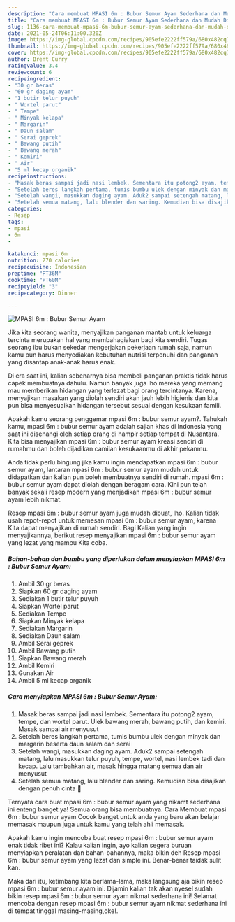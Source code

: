 ```yaml
---
description: "Cara membuat MPASI 6m : Bubur Semur Ayam Sederhana dan Mudah Dibuat"
title: "Cara membuat MPASI 6m : Bubur Semur Ayam Sederhana dan Mudah Dibuat"
slug: 1136-cara-membuat-mpasi-6m-bubur-semur-ayam-sederhana-dan-mudah-dibuat
date: 2021-05-24T06:11:00.320Z
image: https://img-global.cpcdn.com/recipes/905efe2222ff579a/680x482cq70/mpasi-6m-bubur-semur-ayam-foto-resep-utama.jpg
thumbnail: https://img-global.cpcdn.com/recipes/905efe2222ff579a/680x482cq70/mpasi-6m-bubur-semur-ayam-foto-resep-utama.jpg
cover: https://img-global.cpcdn.com/recipes/905efe2222ff579a/680x482cq70/mpasi-6m-bubur-semur-ayam-foto-resep-utama.jpg
author: Brent Curry
ratingvalue: 3.4
reviewcount: 6
recipeingredient:
- "30 gr beras"
- "60 gr daging ayam"
- "1 butir telur puyuh"
- " Wortel parut"
- " Tempe"
- " Minyak kelapa"
- " Margarin"
- " Daun salam"
- " Serai geprek"
- " Bawang putih"
- " Bawang merah"
- " Kemiri"
- " Air"
- "5 ml kecap organik"
recipeinstructions:
- "Masak beras sampai jadi nasi lembek. Sementara itu potong2 ayam, tempe, dan wortel parut. Ulek bawang merah, bawang putih, dan kemiri. Masak sampai air menyusut"
- "Setelah beres langkah pertama, tumis bumbu ulek dengan minyak dan margarin beserta daun salam dan serai"
- "Setelah wangi, masukkan daging ayam. Aduk2 sampai setengah matang, lalu masukkan telur puyuh, tempe, wortel, nasi lembek tadi dan kecap. Lalu tambahkan air, masak hingga matang semua dan air menyusut"
- "Setelah semua matang, lalu blender dan saring. Kemudian bisa disajikan dengan penuh cinta 🥰"
categories:
- Resep
tags:
- mpasi
- 6m
- 

katakunci: mpasi 6m  
nutrition: 270 calories
recipecuisine: Indonesian
preptime: "PT36M"
cooktime: "PT60M"
recipeyield: "3"
recipecategory: Dinner

---
```



![MPASI 6m : Bubur Semur Ayam](https://img-global.cpcdn.com/recipes/905efe2222ff579a/680x482cq70/mpasi-6m-bubur-semur-ayam-foto-resep-utama.jpg)

Jika kita seorang wanita, menyajikan panganan mantab untuk keluarga tercinta merupakan hal yang membahagiakan bagi kita sendiri. Tugas seorang ibu bukan sekedar mengerjakan pekerjaan rumah saja, namun kamu pun harus menyediakan kebutuhan nutrisi terpenuhi dan panganan yang disantap anak-anak harus enak.

Di era  saat ini, kalian sebenarnya bisa membeli panganan praktis tidak harus capek membuatnya dahulu. Namun banyak juga lho mereka yang memang mau memberikan hidangan yang terlezat bagi orang tercintanya. Karena, menyajikan masakan yang diolah sendiri akan jauh lebih higienis dan kita pun bisa menyesuaikan hidangan tersebut sesuai dengan kesukaan famili. 



Apakah kamu seorang penggemar mpasi 6m : bubur semur ayam?. Tahukah kamu, mpasi 6m : bubur semur ayam adalah sajian khas di Indonesia yang saat ini disenangi oleh setiap orang di hampir setiap tempat di Nusantara. Kita bisa menyajikan mpasi 6m : bubur semur ayam kreasi sendiri di rumahmu dan boleh dijadikan camilan kesukaanmu di akhir pekanmu.

Anda tidak perlu bingung jika kamu ingin mendapatkan mpasi 6m : bubur semur ayam, lantaran mpasi 6m : bubur semur ayam mudah untuk didapatkan dan kalian pun boleh membuatnya sendiri di rumah. mpasi 6m : bubur semur ayam dapat diolah dengan beragam cara. Kini pun telah banyak sekali resep modern yang menjadikan mpasi 6m : bubur semur ayam lebih nikmat.

Resep mpasi 6m : bubur semur ayam juga mudah dibuat, lho. Kalian tidak usah repot-repot untuk memesan mpasi 6m : bubur semur ayam, karena Kita dapat menyajikan di rumah sendiri. Bagi Kalian yang ingin menyajikannya, berikut resep menyajikan mpasi 6m : bubur semur ayam yang lezat yang mampu Kita coba.

<!--inarticleads1-->

##### Bahan-bahan dan bumbu yang diperlukan dalam menyiapkan MPASI 6m : Bubur Semur Ayam:

1. Ambil 30 gr beras
1. Siapkan 60 gr daging ayam
1. Sediakan 1 butir telur puyuh
1. Siapkan  Wortel parut
1. Sediakan  Tempe
1. Siapkan  Minyak kelapa
1. Sediakan  Margarin
1. Sediakan  Daun salam
1. Ambil  Serai geprek
1. Ambil  Bawang putih
1. Siapkan  Bawang merah
1. Ambil  Kemiri
1. Gunakan  Air
1. Ambil 5 ml kecap organik




<!--inarticleads2-->

##### Cara menyiapkan MPASI 6m : Bubur Semur Ayam:

1. Masak beras sampai jadi nasi lembek. Sementara itu potong2 ayam, tempe, dan wortel parut. Ulek bawang merah, bawang putih, dan kemiri. Masak sampai air menyusut
1. Setelah beres langkah pertama, tumis bumbu ulek dengan minyak dan margarin beserta daun salam dan serai
1. Setelah wangi, masukkan daging ayam. Aduk2 sampai setengah matang, lalu masukkan telur puyuh, tempe, wortel, nasi lembek tadi dan kecap. Lalu tambahkan air, masak hingga matang semua dan air menyusut
1. Setelah semua matang, lalu blender dan saring. Kemudian bisa disajikan dengan penuh cinta 🥰




Ternyata cara buat mpasi 6m : bubur semur ayam yang nikamt sederhana ini enteng banget ya! Semua orang bisa membuatnya. Cara Membuat mpasi 6m : bubur semur ayam Cocok banget untuk anda yang baru akan belajar memasak maupun juga untuk kamu yang telah ahli memasak.

Apakah kamu ingin mencoba buat resep mpasi 6m : bubur semur ayam enak tidak ribet ini? Kalau kalian ingin, ayo kalian segera buruan menyiapkan peralatan dan bahan-bahannya, maka bikin deh Resep mpasi 6m : bubur semur ayam yang lezat dan simple ini. Benar-benar taidak sulit kan. 

Maka dari itu, ketimbang kita berlama-lama, maka langsung aja bikin resep mpasi 6m : bubur semur ayam ini. Dijamin kalian tak akan nyesel sudah bikin resep mpasi 6m : bubur semur ayam nikmat sederhana ini! Selamat mencoba dengan resep mpasi 6m : bubur semur ayam nikmat sederhana ini di tempat tinggal masing-masing,oke!.

